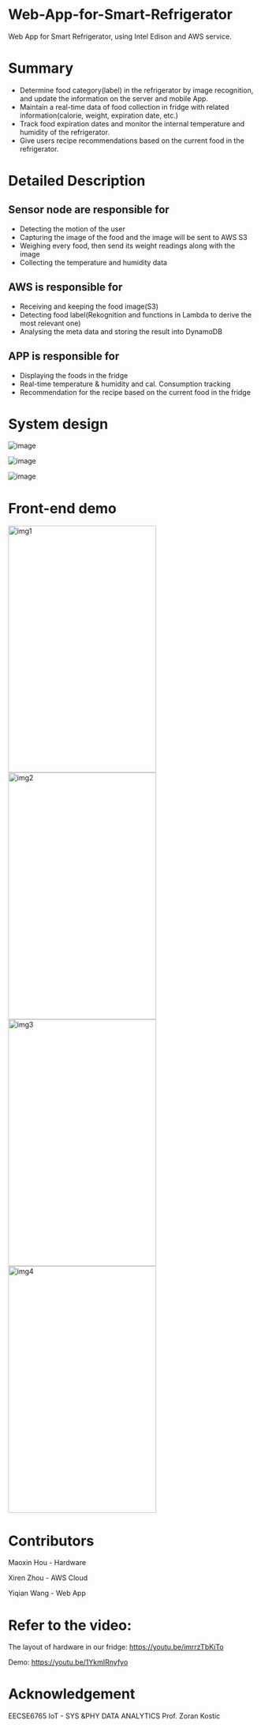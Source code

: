 # Web-App-for-Smart-Refrigerator

Web App for Smart Refrigerator, using Intel Edison and AWS service.

# Summary

* Determine food category(label) in the refrigerator by image recognition, and update the information on the server and mobile App.
* Maintain a real-time data of food collection in fridge with related information(calorie, weight, expiration date, etc.)
* Track food expiration dates and monitor the internal temperature and humidity of the refrigerator.
* Give users recipe recommendations based on the current food in the refrigerator.

# Detailed Description

## Sensor node are responsible for

* Detecting the motion of the user
* Capturing the image of the food and the image will be sent to AWS S3
* Weighing every food, then send its weight readings along with the image
* Collecting the temperature and humidity data 

## AWS is responsible for 

* Receiving and keeping the food image(S3)
* Detecting food label(Rekognition and functions in Lambda to derive the most relevant one)
* Analysing the meta data and storing the result into DynamoDB

## APP is responsible for

* Displaying the foods in the fridge
* Real-time temperature & humidity and cal. Consumption tracking
* Recommendation for the recipe based on the current food in the fridge

# System design

![image](https://github.com/OliviaWYQ/Web-App-for-Smart-Refrigerator/blob/master/demo_img/img5.png)

![image](https://github.com/OliviaWYQ/Web-App-for-Smart-Refrigerator/blob/master/demo_img/img6.png)

![image](https://github.com/OliviaWYQ/Web-App-for-Smart-Refrigerator/blob/master/demo_img/img7.png)

# Front-end demo

<img src="https://github.com/OliviaWYQ/Web-App-for-Smart-Refrigerator/blob/master/demo_img/img1.png" width = "300" height = "500" alt="img1" align=center />

<img src="https://github.com/OliviaWYQ/Web-App-for-Smart-Refrigerator/blob/master/demo_img/img2.png" width = "300" height = "500" alt="img2" align=center />

<img src="https://github.com/OliviaWYQ/Web-App-for-Smart-Refrigerator/blob/master/demo_img/img3.png" width = "300" height = "500" alt="img3" align=center />

<img src="https://github.com/OliviaWYQ/Web-App-for-Smart-Refrigerator/blob/master/demo_img/img4.png" width = "300" height = "500" alt="img4" align=center />

# Contributors

Maoxin Hou - Hardware

Xiren Zhou - AWS Cloud 

Yiqian Wang - Web App

# Refer to the video:

The layout of hardware in our fridge:
https://youtu.be/imrrzTbKiTo

Demo:
https://youtu.be/1YkmIRnyfyo

# Acknowledgement

EECSE6765 IoT - SYS &PHY DATA ANALYTICS	Prof. Zoran Kostic
